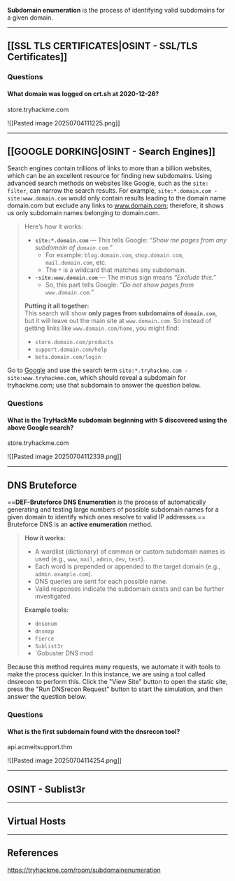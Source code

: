 **Subdomain enumeration** is the process of identifying valid subdomains for a given domain.

---

## [[SSL TLS CERTIFICATES|OSINT - SSL/TLS Certificates]]

### Questions

#### What domain was logged on crt.sh at 2020-12-26?
store.tryhackme.com

![[Pasted image 20250704111225.png]]

---

## [[GOOGLE DORKING|OSINT - Search Engines]]

Search engines contain trillions of links to more than a billion websites, which can be an excellent resource for finding new subdomains. Using advanced search methods on websites like Google, such as the `site: filter`, can narrow the search results. For example, `site:*.domain.com -site:www.domain.com` would only contain results leading to the domain name domain.com but exclude any links to www.domain.com; therefore, it shows us only subdomain names belonging to domain.com.

> Here’s how it works:
> - **`site:*.domain.com`** — This tells Google: _“Show me pages from any subdomain of `domain.com`.”_
>     - For example: `blog.domain.com`, `shop.domain.com`, `mail.domain.com`, etc.
>     - The `*` is a wildcard that matches any subdomain.
> - **`-site:www.domain.com`** — The minus sign means _“Exclude this.”_
>     - So, this part tells Google: _“Do not show pages from `www.domain.com`.”_
> 
> **Putting it all together:**  
> This search will show **only pages from subdomains of `domain.com`**, but it will leave out the main site at `www.domain.com`.
> So instead of getting links like `www.domain.com/home`, you might find:
> - `store.domain.com/products`
> - `support.domain.com/help`
> - `beta.domain.com/login`

Go to [Google](https://tryhackme.com/room/google.com) and use the search term `site:*.tryhackme.com -site:www.tryhackme.com`, which should reveal a subdomain for tryhackme.com; use that subdomain to answer the question below.

### Questions

#### What is the TryHackMe subdomain beginning with **S** discovered using the above Google search?
store.tryhackme.com

![[Pasted image 20250704112339.png]]

---

## DNS Bruteforce

==**DEF-Bruteforce DNS Enumeration** is the process of automatically generating and testing large numbers of possible subdomain names for a given domain to identify which ones resolve to valid IP addresses.== Bruteforce DNS is an **active enumeration** method.

> **How it works:**
> - A wordlist (dictionary) of common or custom subdomain names is used (e.g., `www`, `mail`, `admin`, `dev`, `test`).
> - Each word is prepended or appended to the target domain (e.g., `admin.example.com`).
> - DNS queries are sent for each possible name.
> - Valid responses indicate the subdomain exists and can be further investigated.
> 
> **Example tools:**
> - `dnsenum`
> - `dnsmap`
> - `Fierce`
> - `Sublist3r`
> - `Gobuster DNS mod

Because this method requires many requests, we automate it with tools to make the process quicker. In this instance, we are using a tool called dnsrecon to perform this. Click the "View Site" button to open the static site, press the "Run DNSrecon Request" button to start the simulation, and then answer the question below.

### Questions

#### What is the first subdomain found with the dnsrecon tool?
api.acmeitsupport.thm

![[Pasted image 20250704114254.png]]

---

## OSINT - Sublist3r

---

## Virtual Hosts

---

## References

https://tryhackme.com/room/subdomainenumeration